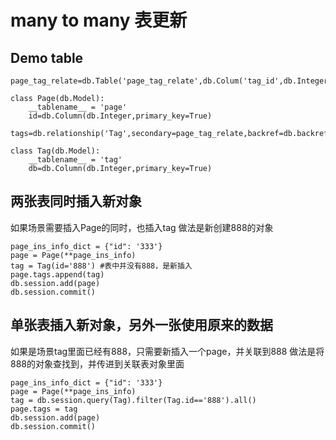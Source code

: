# many to many 表更新

## Demo table

```
page_tag_relate=db.Table('page_tag_relate',db.Colum('tag_id',db.Integer,db.ForeignKey('tag.id')),db.Column('page_id',db.Integer,db.ForeignKey('page.id')))

class Page(db.Model):
    __tablename__ = 'page'
    id=db.Column(db.Integer,primary_key=True)
 tags=db.relationship('Tag',secondary=page_tag_relate,backref=db.backref('pages',lazy='dynamic'))

class Tag(db.Model):
    __tablename__ = 'tag'
    db=db.Column(db.Integer,primary_key=True)
```

## 两张表同时插入新对象
如果场景需要插入Page的同时，也插入tag 
做法是新创建888的对象

```
page_ins_info_dict = {"id": '333'}
page = Page(**page_ins_info)
tag = Tag(id='888') #表中并没有888，是新插入
page.tags.append(tag)
db.session.add(page)
db.session.commit()
```

## 单张表插入新对象，另外一张使用原来的数据
如果是场景tag里面已经有888，只需要新插入一个page，并关联到888 
做法是将888的对象查找到，并传进到关联表对象里面

```
page_ins_info_dict = {"id": '333'}
page = Page(**page_ins_info)
tag = db.session.query(Tag).filter(Tag.id=='888').all()
page.tags = tag
db.session.add(page)
db.session.commit()
```


